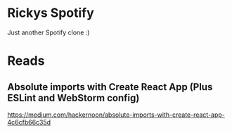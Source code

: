# Rickys Spotify

Just another Spotify clone :)

# Reads

## Absolute imports with Create React App (Plus ESLint and WebStorm config)

https://medium.com/hackernoon/absolute-imports-with-create-react-app-4c6cfb66c35d
